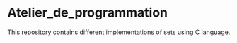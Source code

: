 # Atelier_de_programmation
This repository contains different implementations of sets using C language.
